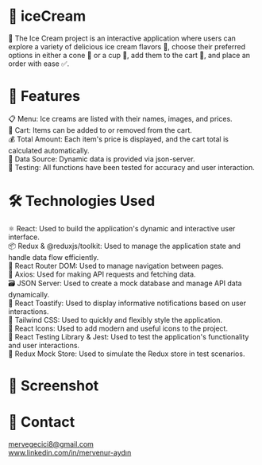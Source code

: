 # 🍦  iceCream

🍦 The Ice Cream project is an interactive application where users can explore a variety of delicious ice cream flavors 🍨, choose their preferred options in either a cone 🧇 or a cup 🥤, add them to the cart 🛒, and place an order with ease ✅.


# 🚀 Features
📋 Menu: Ice creams are listed with their names, images, and prices. <br/>
🧺 Cart: Items can be added to or removed from the cart. <br/>
💰 Total Amount: Each item's price is displayed, and the cart total is calculated automatically. <br/>
🔗 Data Source: Dynamic data is provided via json-server. <br/>
🧪 Testing: All functions have been tested for accuracy and user interaction. <br/>

# 🛠️ Technologies Used

⚛️ React: Used to build the application's dynamic and interactive user interface. <br/>
📦 Redux & @reduxjs/toolkit: Used to manage the application state and handle data flow efficiently. <br/>
🔄 React Router DOM: Used to manage navigation between pages. <br/>
🔗 Axios: Used for making API requests and fetching data. <br/>
🗃️ JSON Server: Used to create a mock database and manage API data dynamically. <br/>
📣 React Toastify: Used to display informative notifications based on user interactions. <br/>
🎨 Tailwind CSS: Used to quickly and flexibly style the application. <br/>
🔲 React Icons: Used to add modern and useful icons to the project. <br/>
🧪 React Testing Library & Jest: Used to test the application's functionality and user interactions. <br/>
🧪 Redux Mock Store: Used to simulate the Redux store in test scenarios.


# 📸 Screenshot


# 📧 Contact 

mervegecici8@gmail.com  <br/>
www.linkedin.com/in/mervenur-aydın
